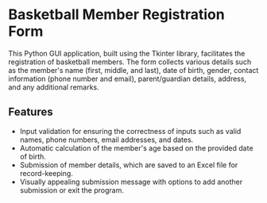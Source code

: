 # Basketball Member Registration Form

This Python GUI application, built using the Tkinter library, facilitates the registration of basketball members. The form collects various details such as the member's name (first, middle, and last), date of birth, gender, contact information (phone number and email), parent/guardian details, address, and any additional remarks.

## Features

- Input validation for ensuring the correctness of inputs such as valid names, phone numbers, email addresses, and dates.
- Automatic calculation of the member's age based on the provided date of birth.
- Submission of member details, which are saved to an Excel file for record-keeping.
- Visually appealing submission message with options to add another submission or exit the program.
